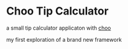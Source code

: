 # Choo Tip Calculator

a small tip calculator applicaton with [choo](https://github.com/yoshuawuyts/choo)

my first  exploration of a brand new framework
